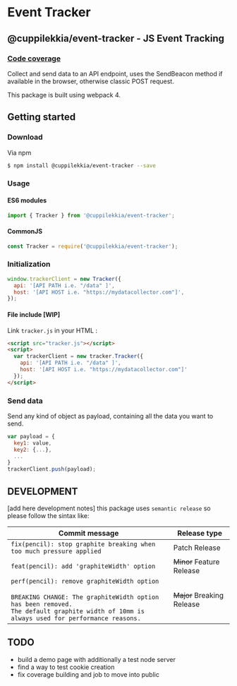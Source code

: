# Event Tracker
## @cuppilekkia/event-tracker - JS Event Tracking

### [Code coverage](./coverage/lcov-report/index.html)

Collect and send data to an API endpoint, uses the SendBeacon method if available in the browser, otherwise classic POST request.

This package is built using webpack 4.


## Getting started

### Download 

Via npm

```bash
$ npm install @cuppilekkia/event-tracker --save
```


### Usage

#### ES6 modules

```javascript
import { Tracker } from '@cuppilekkia/event-tracker';
```

#### CommonJS

```javascript
const Tracker = require('@cuppilekkia/event-tracker');
```

### Initialization

```javascript
window.trackerClient = new Tracker({
  api: '[API PATH i.e. "/data" ]',
  host: '[API HOST i.e. "https://mydatacollector.com"]',
});
```

#### File include [WIP]

Link `tracker.js` in your HTML :

```html
<script src="tracker.js"></script>
<script>
  var trackerClient = new tracker.Tracker({ 
    api: '[API PATH i.e. "/data" ]', 
    host: '[API HOST i.e. "https://mydatacollector.com"]' 
  });
</script>
```

### Send data
Send any kind of object as payload, containing all the data you want to send.

```javascript
var payload = {
  key1: value,
  key2: {...},
  ...
}
trackerClient.push(payload);
```

## DEVELOPMENT
[add here development notes]
this package uses `semantic release` so please follow the sintax like:

| Commit message                                                                                                                                                                                   | Release type               |
|--------------------------------------------------------------------------------------------------------------------------------------------------------------------------------------------------|----------------------------|
| `fix(pencil): stop graphite breaking when too much pressure applied`                                                                                                                             | Patch Release              |
| `feat(pencil): add 'graphiteWidth' option`                                                                                                                                                       | ~~Minor~~ Feature Release  |
| `perf(pencil): remove graphiteWidth option`<br><br>`BREAKING CHANGE: The graphiteWidth option has been removed.`<br>`The default graphite width of 10mm is always used for performance reasons.` | ~~Major~~ Breaking Release |

## TODO
- build a demo page with additionally a test node server
- find a way to test cookie creation
- fix coverage building and job to move into public
